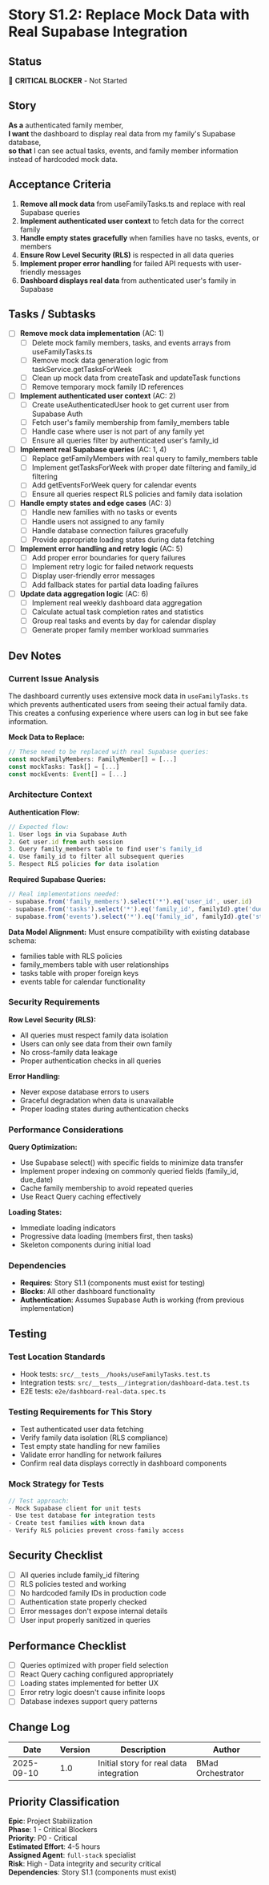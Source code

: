 # <!-- Powered by BMAD™ Core -->

# Story S1.2: Replace Mock Data with Real Supabase Integration

## Status
🚨 **CRITICAL BLOCKER** - Not Started

## Story
**As a** authenticated family member,  
**I want** the dashboard to display real data from my family's Supabase database,  
**so that** I can see actual tasks, events, and family member information instead of hardcoded mock data.

## Acceptance Criteria

1. **Remove all mock data** from useFamilyTasks.ts and replace with real Supabase queries
2. **Implement authenticated user context** to fetch data for the correct family
3. **Handle empty states gracefully** when families have no tasks, events, or members
4. **Ensure Row Level Security (RLS)** is respected in all data queries
5. **Implement proper error handling** for failed API requests with user-friendly messages
6. **Dashboard displays real data** from authenticated user's family in Supabase

## Tasks / Subtasks

- [ ] **Remove mock data implementation** (AC: 1)
  - [ ] Delete mock family members, tasks, and events arrays from useFamilyTasks.ts
  - [ ] Remove mock data generation logic from taskService.getTasksForWeek
  - [ ] Clean up mock data from createTask and updateTask functions
  - [ ] Remove temporary mock family ID references
- [ ] **Implement authenticated user context** (AC: 2)
  - [ ] Create useAuthenticatedUser hook to get current user from Supabase Auth
  - [ ] Fetch user's family membership from family_members table
  - [ ] Handle case where user is not part of any family yet
  - [ ] Ensure all queries filter by authenticated user's family_id
- [ ] **Implement real Supabase queries** (AC: 1, 4)
  - [ ] Replace getFamilyMembers with real query to family_members table
  - [ ] Implement getTasksForWeek with proper date filtering and family_id filtering
  - [ ] Add getEventsForWeek query for calendar events
  - [ ] Ensure all queries respect RLS policies and family data isolation
- [ ] **Handle empty states and edge cases** (AC: 3)
  - [ ] Handle new families with no tasks or events
  - [ ] Handle users not assigned to any family
  - [ ] Handle database connection failures gracefully
  - [ ] Provide appropriate loading states during data fetching
- [ ] **Implement error handling and retry logic** (AC: 5)
  - [ ] Add proper error boundaries for query failures
  - [ ] Implement retry logic for failed network requests
  - [ ] Display user-friendly error messages
  - [ ] Add fallback states for partial data loading failures
- [ ] **Update data aggregation logic** (AC: 6)
  - [ ] Implement real weekly dashboard data aggregation
  - [ ] Calculate actual task completion rates and statistics
  - [ ] Group real tasks and events by day for calendar display
  - [ ] Generate proper family member workload summaries

## Dev Notes

### Current Issue Analysis
The dashboard currently uses extensive mock data in `useFamilyTasks.ts` which prevents authenticated users from seeing their actual family data. This creates a confusing experience where users can log in but see fake information.

**Mock Data to Replace:**
```typescript
// These need to be replaced with real Supabase queries:
const mockFamilyMembers: FamilyMember[] = [...]
const mockTasks: Task[] = [...]
const mockEvents: Event[] = [...]
```

### Architecture Context

**Authentication Flow:**
```typescript
// Expected flow:
1. User logs in via Supabase Auth
2. Get user.id from auth session
3. Query family_members table to find user's family_id
4. Use family_id to filter all subsequent queries
5. Respect RLS policies for data isolation
```

**Required Supabase Queries:**
```typescript
// Real implementations needed:
- supabase.from('family_members').select('*').eq('user_id', user.id)
- supabase.from('tasks').select('*').eq('family_id', familyId).gte('due_date', weekStart)
- supabase.from('events').select('*').eq('family_id', familyId).gte('start_date_time', weekStart)
```

**Data Model Alignment:**
Must ensure compatibility with existing database schema:
- families table with RLS policies
- family_members table with user relationships  
- tasks table with proper foreign keys
- events table for calendar functionality

### Security Requirements

**Row Level Security (RLS):**
- All queries must respect family data isolation
- Users can only see data from their own family
- No cross-family data leakage
- Proper authentication checks in all queries

**Error Handling:**
- Never expose database errors to users
- Graceful degradation when data is unavailable
- Proper loading states during authentication checks

### Performance Considerations

**Query Optimization:**
- Use Supabase select() with specific fields to minimize data transfer
- Implement proper indexing on commonly queried fields (family_id, due_date)
- Cache family membership to avoid repeated queries
- Use React Query caching effectively

**Loading States:**
- Immediate loading indicators
- Progressive data loading (members first, then tasks)
- Skeleton components during initial load

### Dependencies
- **Requires**: Story S1.1 (components must exist for testing)
- **Blocks**: All other dashboard functionality
- **Authentication**: Assumes Supabase Auth is working (from previous implementation)

## Testing

### Test Location Standards
- Hook tests: `src/__tests__/hooks/useFamilyTasks.test.ts`
- Integration tests: `src/__tests__/integration/dashboard-data.test.ts`
- E2E tests: `e2e/dashboard-real-data.spec.ts`

### Testing Requirements for This Story
- Test authenticated user data fetching
- Verify family data isolation (RLS compliance)
- Test empty state handling for new families
- Validate error handling for network failures
- Confirm real data displays correctly in dashboard components

### Mock Strategy for Tests
```typescript
// Test approach:
- Mock Supabase client for unit tests
- Use test database for integration tests  
- Create test families with known data
- Verify RLS policies prevent cross-family access
```

## Security Checklist

- [ ] All queries include family_id filtering
- [ ] RLS policies tested and working
- [ ] No hardcoded family IDs in production code
- [ ] Authentication state properly checked
- [ ] Error messages don't expose internal details
- [ ] User input properly sanitized in queries

## Performance Checklist

- [ ] Queries optimized with proper field selection
- [ ] React Query caching configured appropriately
- [ ] Loading states implemented for better UX
- [ ] Error retry logic doesn't cause infinite loops
- [ ] Database indexes support query patterns

## Change Log

| Date | Version | Description | Author |
|------|---------|-------------|---------|
| 2025-09-10 | 1.0 | Initial story for real data integration | BMad Orchestrator |

## Priority Classification

**Epic**: Project Stabilization  
**Phase**: 1 - Critical Blockers  
**Priority**: P0 - Critical  
**Estimated Effort**: 4-5 hours  
**Assigned Agent**: `full-stack` specialist  
**Risk**: High - Data integrity and security critical  
**Dependencies**: Story S1.1 (components must exist)